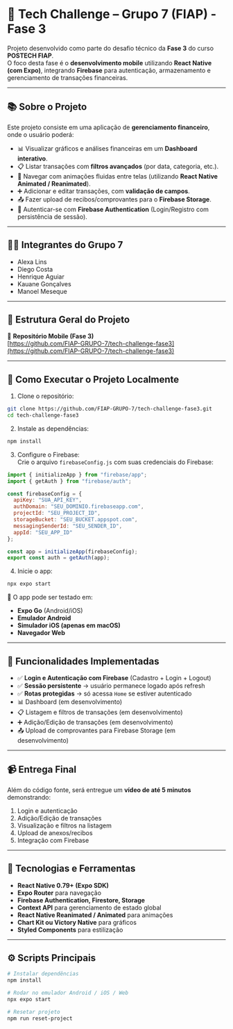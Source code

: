 # 🚀 Tech Challenge – Grupo 7 (FIAP) - Fase 3  

Projeto desenvolvido como parte do desafio técnico da **Fase 3** do curso **POSTECH FIAP**.  
O foco desta fase é o **desenvolvimento mobile** utilizando **React Native (com Expo)**, integrando **Firebase** para autenticação, armazenamento e gerenciamento de transações financeiras.  

---

## 📚 Sobre o Projeto  

Este projeto consiste em uma aplicação de **gerenciamento financeiro**, onde o usuário poderá:  

- 📊 Visualizar gráficos e análises financeiras em um **Dashboard interativo**.  
- 📋 Listar transações com **filtros avançados** (por data, categoria, etc.).  
- 🔄 Navegar com animações fluidas entre telas (utilizando **React Native Animated / Reanimated**).  
- ➕ Adicionar e editar transações, com **validação de campos**.  
- 📤 Fazer upload de recibos/comprovantes para o **Firebase Storage**.  
- 🔑 Autenticar-se com **Firebase Authentication** (Login/Registro com persistência de sessão).  

---

## 🧑‍💻 Integrantes do Grupo 7  

- Alexa Lins  
- Diego Costa  
- Henrique Aguiar  
- Kauane Gonçalves  
- Manoel Meseque  

---

## 📁 Estrutura Geral do Projeto  

📂 **Repositório Mobile (Fase 3)**  
[https://github.com/FIAP-GRUPO-7/tech-challenge-fase3](https://github.com/FIAP-GRUPO-7/tech-challenge-fase3)  

---

## 🚀 Como Executar o Projeto Localmente  

1. Clone o repositório:  

```bash
git clone https://github.com/FIAP-GRUPO-7/tech-challenge-fase3.git
cd tech-challenge-fase3
```

2. Instale as dependências:  

```bash
npm install
```

3. Configure o Firebase:  
   Crie o arquivo `firebaseConfig.js` com suas credenciais do Firebase:  

```js
import { initializeApp } from "firebase/app";
import { getAuth } from "firebase/auth";

const firebaseConfig = {
  apiKey: "SUA_API_KEY",
  authDomain: "SEU_DOMINIO.firebaseapp.com",
  projectId: "SEU_PROJECT_ID",
  storageBucket: "SEU_BUCKET.appspot.com",
  messagingSenderId: "SEU_SENDER_ID",
  appId: "SEU_APP_ID"
};

const app = initializeApp(firebaseConfig);
export const auth = getAuth(app);
```

4. Inicie o app:  

```bash
npx expo start
```

📱 O app pode ser testado em:  
- **Expo Go** (Android/iOS)  
- **Emulador Android**  
- **Simulador iOS (apenas em macOS)**  
- **Navegador Web**  

---

## 🔐 Funcionalidades Implementadas  

- ✅ **Login e Autenticação com Firebase** (Cadastro + Login + Logout)  
- ✅ **Sessão persistente** → usuário permanece logado após refresh  
- ✅ **Rotas protegidas** → só acessa `Home` se estiver autenticado  
- 📊 Dashboard (em desenvolvimento)  
- 📋 Listagem e filtros de transações (em desenvolvimento)  
- ➕ Adição/Edição de transações (em desenvolvimento)  
- 📤 Upload de comprovantes para Firebase Storage (em desenvolvimento)  

---

## 📹 Entrega Final  

Além do código fonte, será entregue um **vídeo de até 5 minutos** demonstrando:  

1. Login e autenticação  
2. Adição/Edição de transações  
3. Visualização e filtros na listagem  
4. Upload de anexos/recibos  
5. Integração com Firebase  

---

## 🧪 Tecnologias e Ferramentas  

- **React Native 0.79+ (Expo SDK)**  
- **Expo Router** para navegação  
- **Firebase Authentication, Firestore, Storage**  
- **Context API** para gerenciamento de estado global  
- **React Native Reanimated / Animated** para animações  
- **Chart Kit ou Victory Native** para gráficos  
- **Styled Components** para estilização


---

## ⚙️ Scripts Principais  

```bash
# Instalar dependências
npm install

# Rodar no emulador Android / iOS / Web
npx expo start

# Resetar projeto
npm run reset-project
```